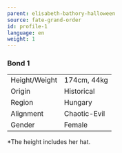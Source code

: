 ```yaml
---
parent: elisabeth-bathory-halloween
source: fate-grand-order
id: profile-1
language: en
weight: 1
---
```


### Bond 1

<table>
  <tr><td>Height/Weight</td><td>174cm, 44kg</td></tr>
  <tr><td>Origin</td><td>Historical</td></tr>
  <tr><td>Region</td><td>Hungary</td></tr>
  <tr><td>Alignment</td><td>Chaotic-Evil</td></tr>
  <tr><td>Gender</td><td>Female</td></tr>
</table>

*The height includes her hat.

